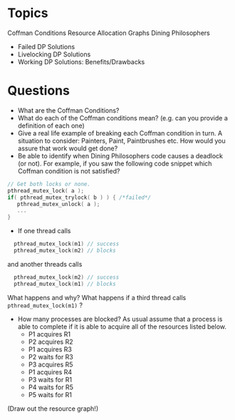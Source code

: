 # Topics
Coffman Conditions
Resource Allocation Graphs
Dining Philosophers
* Failed DP Solutions
* Livelocking DP Solutions
* Working DP Solutions: Benefits/Drawbacks

# Questions
* What are the Coffman Conditions?
* What do each of the Coffman conditions mean? (e.g. can you provide a definition of each one)
* Give a real life example of breaking each Coffman condition in turn. A situation to consider: Painters, Paint, Paintbrushes etc. How would you assure that work would get done?
* Be able to identify when Dining Philosophers code causes a deadlock (or not).
For example, if you saw the following code snippet which Coffman condition is not satisfied?
```C
// Get both locks or none.
pthread_mutex_lock( a );
if( pthread_mutex_trylock( b ) ) { /*failed*/
   pthread_mutex_unlock( a );
   ...
}
```


* If one thread calls
```C
  pthread_mutex_lock(m1) // success
  pthread_mutex_lock(m2) // blocks
```
and another threads calls
```C
  pthread_mutex_lock(m2) // success
  pthread_mutex_lock(m1) // blocks
```
What happens and why? What happens if a third thread calls `pthread_mutex_lock(m1)` ?

* How many processes are blocked? As usual assume that a process is able to complete if it is able to acquire all of the resources listed below.
     * P1 acquires R1
     * P2 acquires R2
     * P1 acquires R3
     * P2 waits for R3
     * P3 acquires R5
     * P1 acquires  R4
     * P3 waits for R1
     * P4 waits for R5
     * P5 waits for R1

(Draw out the resource graph!)